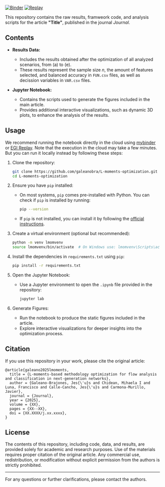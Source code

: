 [![Binder](https://mybinder.org/badge_logo.svg)](https://mybinder.org/v2/gh/galeanobra/L-moments-optimization/HEAD?urlpath=lab/tree/plots.ipynb) [![Replay](https://img.shields.io/badge/launch-EGI%20Replay-F5A252.svg)](https://replay.notebooks.egi.eu/v2/gh/galeanobra/L-moments-optimization/HEAD?urlpath=lab/tree/plots.ipynb)

This repository contains the raw results, framweork code, and analysis scripts for the article **"Title"**, published in the journal *Journal*.

## Contents

- **Results Data:** 
  - Includes the results obtained after the optimization of all analyzed scenarios, from (a) to (e).
  - These results represent the sample size *n*, the amount of features selected, and balanced accuracy in `FUN.csv` files, as well as decission variables in `VAR.csv` files.

- **Jupyter Notebook:**
  - Contains the scripts used to generate the figures included in the main article.
  - Provides additional interactive visualizations, such as dynamic 3D plots, to enhance the analysis of the results.

## Usage

We recommend running the notebook directly in the cloud using [mybinder](https://mybinder.org/v2/gh/galeanobra/L-moments-optimization/HEAD?urlpath=lab/tree/plots.ipynb) or [EGI Replay](https://replay.notebooks.egi.eu/v2/gh/galeanobra/L-moments-optimization/HEAD?urlpath=lab/tree/plots.ipynb). Note that the execution in the cloud may take a few minutes. But you can run it locally instead by following these steps:

1. Clone the repository:
   ```bash
   git clone https://github.com/galeanobra/L-moments-optimization.git
   cd L-moments-optimization
   ```

2. Ensure you have `pip` installed:
   - On most systems, `pip` comes pre-installed with Python. You can check if `pip` is installed by running:
     ```bash
     pip --version
     ```
   - If `pip` is not installed, you can install it by following the [official instructions](https://pip.pypa.io/en/stable/installation/).

3. Create a virtual environment (optional but recommended):
   ```bash
   python -m venv lmomvenv
   source lmomvenv/bin/activate  # On Windows use: lmomvenv\Scripts\activate
   ```

4. Install the dependencies in `requirements.txt` using `pip`:
   ```bash
   pip install -r requirements.txt
   ```

5. Open the Jupyter Notebook:
   - Use a Jupyter environment to open the `.ipynb` file provided in the repository:
     ```bash
     jupyter lab
     ```

6. Generate Figures:
   - Run the notebook to produce the static figures included in the article.
   - Explore interactive visualizations for deeper insights into the optimization process.

## Citation

If you use this repository in your work, please cite the original article:

```
@article{galeano2025lmoments,
  title = {L-moments-based methodology optimization for flow analysis and classification in next-generation networks},
  author = {Galeano-Brajones, Jes{\'u}s and Chidean, Mihaela I and Luna, Francisco and Calle-Cancho, Jes{\'u}s and Carmona-Murillo, Javier},
  journal = {Journal},
  year = {2025},
  volume = {XX},
  pages = {XX--XX},
  doi = {XX.XXXX/j.xx.xxxx},
}
```

## License

The contents of this repository, including code, data, and results, are provided solely for academic and research purposes. Use of the materials requires proper citation of the original article. Any commercial use, redistribution, or modification without explicit permission from the authors is strictly prohibited.

---
For any questions or further clarifications, please contact the authors.